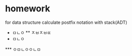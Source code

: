 # homework
for data structure
calculate postfix notation with stack(ADT)
* ㅁㄴㅇ
  ** ㅈㅂㅈㅂㄸ
* ㅁㄴㅇ

*** ㅇㅁㄴㅇㅇㄴㅁ
